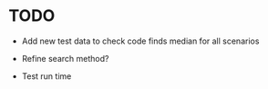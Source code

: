 TODO
====

+ Add new test data to check code finds median for all scenarios
+ Refine search method?

+ Test run time


